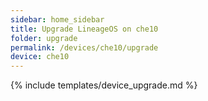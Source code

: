 ```yaml
---
sidebar: home_sidebar
title: Upgrade LineageOS on che10
folder: upgrade
permalink: /devices/che10/upgrade
device: che10
---
```

{% include templates/device_upgrade.md %}
